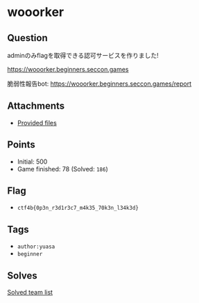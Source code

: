 # wooorker
## Question
adminのみflagを取得できる認可サービスを作りました!

https://wooorker.beginners.seccon.games

脆弱性報告bot: https://wooorker.beginners.seccon.games/report

## Attachments
- [Provided files](files/)

## Points
- Initial: 500
- Game finished: 78 (Solved: `186`)

## Flag
- `ctf4b{0p3n_r3d1r3c7_m4k35_70k3n_l34k3d}`

## Tags
- `author:yuasa`
- `beginner`

## Solves
[Solved team list](./solves.md)